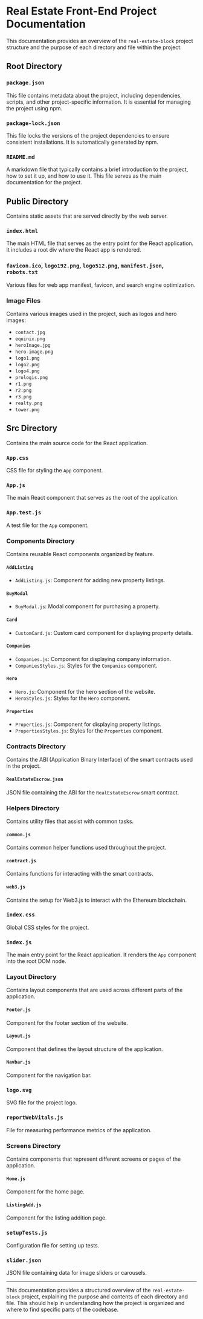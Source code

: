 
# Real Estate Front-End Project Documentation




This documentation provides an overview of the `real-estate-block` project structure and the purpose of each directory and file within the project.

## Root Directory

### `package.json`
This file contains metadata about the project, including dependencies, scripts, and other project-specific information. It is essential for managing the project using npm.

### `package-lock.json`
This file locks the versions of the project dependencies to ensure consistent installations. It is automatically generated by npm.

### `README.md`
A markdown file that typically contains a brief introduction to the project, how to set it up, and how to use it. This file serves as the main documentation for the project.

## Public Directory

Contains static assets that are served directly by the web server.

### `index.html`
The main HTML file that serves as the entry point for the React application. It includes a root div where the React app is rendered.

### `favicon.ico`, `logo192.png`, `logo512.png`, `manifest.json`, `robots.txt`
Various files for web app manifest, favicon, and search engine optimization.

### Image Files
Contains various images used in the project, such as logos and hero images:
- `contact.jpg`
- `equinix.png`
- `heroImage.jpg`
- `hero-image.png`
- `logo1.png`
- `logo2.png`
- `logo4.png`
- `prologis.png`
- `r1.png`
- `r2.png`
- `r3.png`
- `realty.png`
- `tower.png`

## Src Directory

Contains the main source code for the React application.

### `App.css`
CSS file for styling the `App` component.

### `App.js`
The main React component that serves as the root of the application.

### `App.test.js`
A test file for the `App` component.

### Components Directory

Contains reusable React components organized by feature.

#### `AddListing`
- `AddListing.js`: Component for adding new property listings.

#### `BuyModal`
- `BuyModal.js`: Modal component for purchasing a property.

#### `Card`
- `CustomCard.js`: Custom card component for displaying property details.

#### `Companies`
- `Companies.js`: Component for displaying company information.
- `CompaniesStyles.js`: Styles for the `Companies` component.

#### `Hero`
- `Hero.js`: Component for the hero section of the website.
- `HeroStyles.js`: Styles for the `Hero` component.

#### `Properties`
- `Properties.js`: Component for displaying property listings.
- `PropertiesStyles.js`: Styles for the `Properties` component.

### Contracts Directory

Contains the ABI (Application Binary Interface) of the smart contracts used in the project.

#### `RealEstateEscrow.json`
JSON file containing the ABI for the `RealEstateEscrow` smart contract.

### Helpers Directory

Contains utility files that assist with common tasks.

#### `common.js`
Contains common helper functions used throughout the project.

#### `contract.js`
Contains functions for interacting with the smart contracts.

#### `web3.js`
Contains the setup for Web3.js to interact with the Ethereum blockchain.

### `index.css`
Global CSS styles for the project.

### `index.js`
The main entry point for the React application. It renders the `App` component into the root DOM node.

### Layout Directory

Contains layout components that are used across different parts of the application.

#### `Footer.js`
Component for the footer section of the website.

#### `Layout.js`
Component that defines the layout structure of the application.

#### `Navbar.js`
Component for the navigation bar.

### `logo.svg`
SVG file for the project logo.

### `reportWebVitals.js`
File for measuring performance metrics of the application.

### Screens Directory

Contains components that represent different screens or pages of the application.

#### `Home.js`
Component for the home page.

#### `ListingAdd.js`
Component for the listing addition page.

### `setupTests.js`
Configuration file for setting up tests.

### `slider.json`
JSON file containing data for image sliders or carousels.

---

This documentation provides a structured overview of the `real-estate-block` project, explaining the purpose and contents of each directory and file. This should help in understanding how the project is organized and where to find specific parts of the codebase.